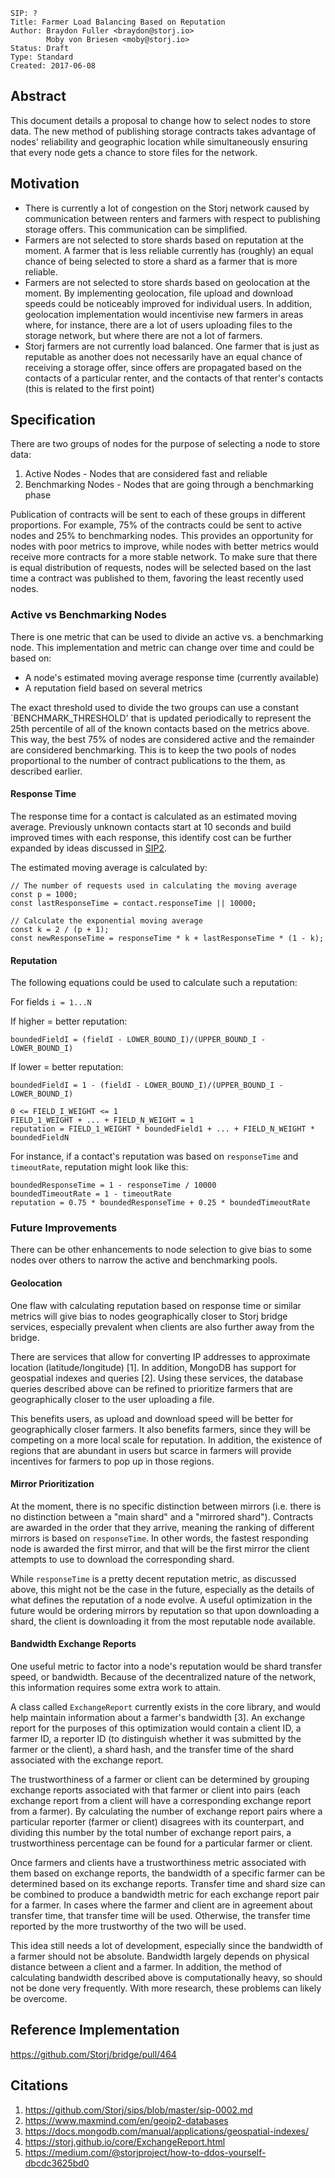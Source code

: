 ```
SIP: ?
Title: Farmer Load Balancing Based on Reputation
Author: Braydon Fuller <braydon@storj.io>
        Moby von Briesen <moby@storj.io>
Status: Draft
Type: Standard
Created: 2017-06-08
```

Abstract
--------
This document details a proposal to change how to select nodes to store data. The new method of publishing storage contracts takes advantage of nodes' reliability and geographic location while simultaneously ensuring that every node gets a chance to store files for the network.

Motivation
----------
- There is currently a lot of congestion on the Storj network caused by communication between renters and farmers with respect to publishing storage offers. This communication can be simplified.
- Farmers are not selected to store shards based on reputation at the moment. A farmer that is less reliable currently has (roughly) an equal chance of being selected to store a shard as a farmer that is more reliable.
- Farmers are not selected to store shards based on geolocation at the moment. By implementing geolocation, file upload and download speeds could be noticeably improved for individual users. In addition, geolocation implementation would incentivise new farmers in areas where, for instance, there are a lot of users uploading files to the storage network, but where there are not a lot of farmers.
- Storj farmers are not currently load balanced. One farmer that is just as reputable as another does not necessarily have an equal chance of receiving a storage offer, since offers are propagated based on the contacts of a particular renter, and the contacts of that renter's contacts (this is related to the first point)

Specification
-------------

There are two groups of nodes for the purpose of selecting a node to store data:

1. Active Nodes - Nodes that are considered fast and reliable
2. Benchmarking Nodes - Nodes that are going through a benchmarking phase

Publication of contracts will be sent to each of these groups in different proportions. For example, 75% of the contracts could be sent to active nodes and 25% to benchmarking nodes. This provides an opportunity for nodes with poor metrics to improve, while nodes with better metrics would receive more contracts for a more stable network. To make sure that there is equal distribution of requests, nodes will be selected based on the last time a contract was published to them, favoring the least recently used nodes.

### Active vs Benchmarking Nodes

There is one metric that can be used to divide an active vs. a benchmarking node. This implementation and metric can change over time and could be based on:
- A node's estimated moving average response time (currently available)
- A reputation field based on several metrics

The exact threshold used to divide the two groups can use a constant `BENCHMARK_THRESHOLD' that is updated periodically to represent the 25th percentile of all of the known contacts based on the metrics above. This way, the best 75% of nodes are considered active and the remainder are considered benchmarking. This is to keep the two pools of nodes proportional to the number of contract publications to the them, as described earlier.

#### Response Time

The response time for a contact is calculated as an estimated moving average. Previously unknown contacts start at 10 seconds and build improved times with each response, this identify cost can be further expanded by ideas discussed in [SIP2](https://github.com/Storj/sips/blob/master/sip-0002.md).

The estimated moving average is calculated by:

```
// The number of requests used in calculating the moving average
const p = 1000;
const lastResponseTime = contact.responseTime || 10000;

// Calculate the exponential moving average
const k = 2 / (p + 1);
const newResponseTime = responseTime * k + lastResponseTime * (1 - k);
```

#### Reputation

The following equations could be used to calculate such a reputation:

For fields `i = 1...N`

If higher = better reputation:
```
boundedFieldI = (fieldI - LOWER_BOUND_I)/(UPPER_BOUND_I - LOWER_BOUND_I)
```
If lower = better reputation:
```
boundedFieldI = 1 - (fieldI - LOWER_BOUND_I)/(UPPER_BOUND_I - LOWER_BOUND_I)
```
```
0 <= FIELD_I_WEIGHT <= 1
FIELD_1_WEIGHT + ... + FIELD_N_WEIGHT = 1
reputation = FIELD_1_WEIGHT * boundedField1 + ... + FIELD_N_WEIGHT * boundedFieldN
```

For instance, if a contact's reputation was based on `responseTime` and `timeoutRate`, reputation might look like this:
```
boundedResponseTime = 1 - responseTime / 10000
boundedTimeoutRate = 1 - timeoutRate
reputation = 0.75 * boundedResponseTime + 0.25 * boundedTimeoutRate
```

### Future Improvements

There can be other enhancements to node selection to give bias to some nodes over others to narrow the active and benchmarking pools.

#### Geolocation

One flaw with calculating reputation based on response time or similar metrics will give bias to nodes geographically closer to Storj bridge services, especially prevalent when clients are also further away from the bridge.

There are services that allow for converting IP addresses to approximate location (latitude/longitude) [1]. In addition, MongoDB has support for geospatial indexes and queries [2]. Using these services, the database queries described above can be refined to prioritize farmers that are geographically closer to the user uploading a file.

This benefits users, as upload and download speed will be better for geographically closer farmers. It also benefits farmers, since they will be competing on a more local scale for reputation. In addition, the existence of regions that are abundant in users but scarce in farmers will provide incentives for farmers to pop up in those regions.

#### Mirror Prioritization

At the moment, there is no specific distinction between mirrors (i.e. there is no distinction between a "main shard" and a "mirrored shard"). Contracts are awarded in the order that they arrive, meaning the ranking of different mirrors is based on `responseTime`. In other words, the fastest responding node is awarded the first mirror, and that will be the first mirror the client attempts to use to download the corresponding shard.

While `responseTime` is a pretty decent reputation metric, as discussed above, this might not be the case in the future, especially as the details of what defines the reputation of a node evolve. A useful optimization in the future would be ordering mirrors by reputation so that upon downloading a shard, the client is downloading it from the most reputable node available.

#### Bandwidth Exchange Reports

One useful metric to factor into a node's reputation would be shard transfer speed, or bandwidth. Because of the decentralized nature of the network, this information requires some extra work to attain.

A class called `ExchangeReport` currently exists in the core library, and would help maintain information about a farmer's bandwidth [3]. An exchange report for the purposes of this optimization would contain a client ID, a farmer ID, a reporter ID (to distinguish whether it was submitted by the farmer or the client), a shard hash, and the transfer time of the shard associated with the exchange report.

The trustworthiness of a farmer or client can be determined by grouping exchange reports associated with that farmer or client into pairs (each exchange report from a client will have a corresponding exchange report from a farmer). By calculating the number of exchange report pairs where a particular reporter (farmer or client) disagrees with its counterpart, and dividing this number by the total number of exchange report pairs, a trustworthiness percentage can be found for a particular farmer or client.

Once farmers and clients have a trustworthiness metric associated with them based on exchange reports, the bandwidth of a specific farmer can be determined based on its exchange reports. Transfer time and shard size can be combined to produce a bandwidth metric for each exchange report pair for a farmer. In cases where the farmer and client are in agreement about transfer time, that transfer time will be used. Otherwise, the transfer time reported by the more trustworthy of the two will be used.

This idea still needs a lot of development, especially since the bandwidth of a farmer should not be absolute. Bandwidth largely depends on physical distance between a client and a farmer. In addition, the method of calculating bandwidth described above is computationally heavy, so should not be done very frequently. With more research, these problems can likely be overcome.

Reference Implementation
------------------------
https://github.com/Storj/bridge/pull/464


Citations
--------------
1. https://github.com/Storj/sips/blob/master/sip-0002.md
2. https://www.maxmind.com/en/geoip2-databases
3. https://docs.mongodb.com/manual/applications/geospatial-indexes/
4. https://storj.github.io/core/ExchangeReport.html
5. https://medium.com/@storjproject/how-to-ddos-yourself-dbcdc3625bd0

